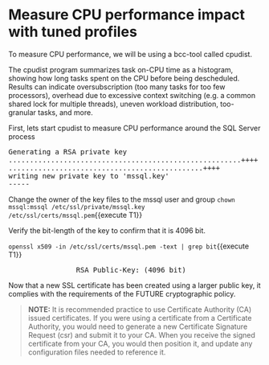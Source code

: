 # Measure CPU performance impact with tuned profiles

To measure CPU performance, we will be using a bcc-tool called cpudist. 

The cpudist program summarizes task on-CPU time as a histogram, showing how long tasks spent on the CPU before being descheduled. Results can indicate oversubscription (too many tasks for too few processors), overhead due to excessive 
context switching (e.g. a common shared lock for multiple threads), uneven workload distribution, too-granular tasks, and more.

First, lets start cpudist to measure CPU performance around the SQL Server process

<pre class="file">
Generating a RSA private key
.......................................................++++
..............................................++++
writing new private key to 'mssql.key'
-----
</pre>

Change the owner of the key files to the mssql user and group
`chown mssql:mssql /etc/ssl/private/mssql.key /etc/ssl/certs/mssql.pem`{{execute T1}}

Verify the bit-length of the key to confirm that it is 4096 bit.

`openssl x509 -in /etc/ssl/certs/mssql.pem -text | grep bit`{{execute T1}}

<pre class="file">
                RSA Public-Key: (4096 bit)
</pre>

Now that a new SSL certificate has been created using a larger public key, 
it complies with the requirements of the  FUTURE cryptographic policy.

> **NOTE:** It is recommended practice to use Certificate Authority (CA) issued
certificates.  If you were using a certificate from a Certificate Authority,
you would need to generate a new Certificate Signature Request (csr) and
submit it to your CA.  When you receive the signed certificate from your CA,
you would then position it, and update any configuration files needed to
reference it.
